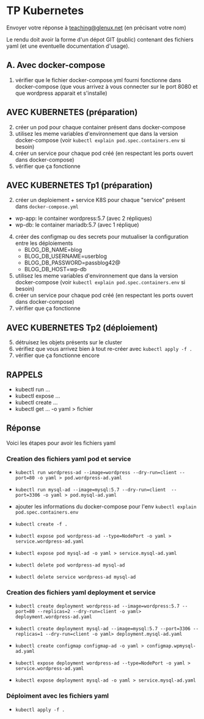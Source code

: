 # TP Kubernetes

Envoyer votre réponse à teaching@glenux.net (en précisant votre nom)

Le rendu doit avoir la forme d'un dépot GIT (public) contenant des fichiers yaml
(et une eventuelle documentation d'usage).

## A. Avec docker-compose

1. vérifier que le fichier docker-compose.yml fourni fonctionne dans
   docker-compose (que vous arrivez à vous connecter sur le port 8080 et que
   wordpress apparait et s'installe)

## AVEC KUBERNETES (préparation)

2. créer un pod pour chaque container présent dans docker-compose 
3. utilisez les meme variables d'environnement que dans la version docker-compose
   (voir `kubectl explain pod.spec.containers.env` si besoin)
3. créer un service pour chaque pod créé (en respectant les ports ouvert dans
   docker-compose)
4. vérifier que ça fonctionne 

## AVEC KUBERNETES Tp1 (préparation)

2. créer un deploiement + service K8S pour chaque "service" présent dans `docker-compose.yml`
  * wp-app: le container wordpress:5.7 (avec 2 répliques)
  * wp-db: le container mariadb:5.7 (avec 1 réplique)
4. créer des configmap ou des secrets pour mutualiser la configuration entre les déploiements
   * BLOG_DB_NAME=blog
   * BLOG_DB_USERNAME=userblog
   * BLOG_DB_PASSWORD=passblog42@
   * BLOG_DB_HOST=wp-db
5. utilisez les meme variables d'environnement que dans la version docker-compose
   (voir `kubectl explain pod.spec.containers.env` si besoin)
5. créer un service pour chaque pod créé (en respectant les ports ouvert dans
   docker-compose)
6. vérifier que ça fonctionne 


## AVEC KUBERNETES Tp2 (déploiement)

5. détruisez les objets présents sur le cluster
6. vérifiez que vous arrivez bien à tout re-créer avec `kubectl apply -f .`
7. vérifier que ça fonctionne encore

## RAPPELS

* kubectl run ...
* kubectl expose ...
* kubectl create ... 
* kubectl get ... -o yaml > fichier

## Réponse
Voici les étapes pour avoir les fichiers yaml
### Creation des fichiers yaml pod et service 
- `kubectl run wordpress-ad --image=wordpress --dry-run=client --port=80 -o yaml > pod.wordpress-ad.yaml`
- `kubectl run mysql-ad --image=mysql:5.7 --dry-run=client  --port=3306 -o yaml > pod.mysql-ad.yaml`
- ajouter les informations du docker-compose pour l'env `kubectl explain pod.spec.containers.env`
- `kubectl create -f . `

- `kubectl expose pod wordpress-ad --type=NodePort -o yaml > service.wordpress-ad.yaml`
- `kubectl expose pod mysql-ad -o yaml > service.mysql-ad.yaml`
- `kubectl delete pod wordpress-ad mysql-ad`
- `kubectl delete service wordpress-ad mysql-ad`

### Creation des fichiers yaml deployment et service 
- `kubectl create deployment wordpress-ad --image=wordpress:5.7 --port=80 --replicas=2 --dry-run=client -o yaml> deployment.wordpress-ad.yaml`

- `kubectl create deployment mysql-ad --image=mysql:5.7 --port=3306 --replicas=1 --dry-run=client -o yaml> deployment.mysql-ad.yaml`

- `kubectl create configmap configmap-ad -o yaml > configmap.wpmysql-ad.yaml`

- `kubectl expose deployment wordpress-ad --type=NodePort -o yaml > service.wordpress-ad.yaml`
- `kubectl expose deployment mysql-ad -o yaml > service.mysql-ad.yaml`


### Déploiment avec les fichiers yaml
- `kubectl apply -f .`